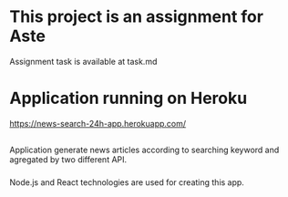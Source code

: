 # This project is an assignment for Aste

Assignment task is available at task.md

# Application running on Heroku

https://news-search-24h-app.herokuapp.com/

##

Application generate news articles according to searching keyword and agregated by two different API.

###

Node.js and React technologies are used for creating this app.
